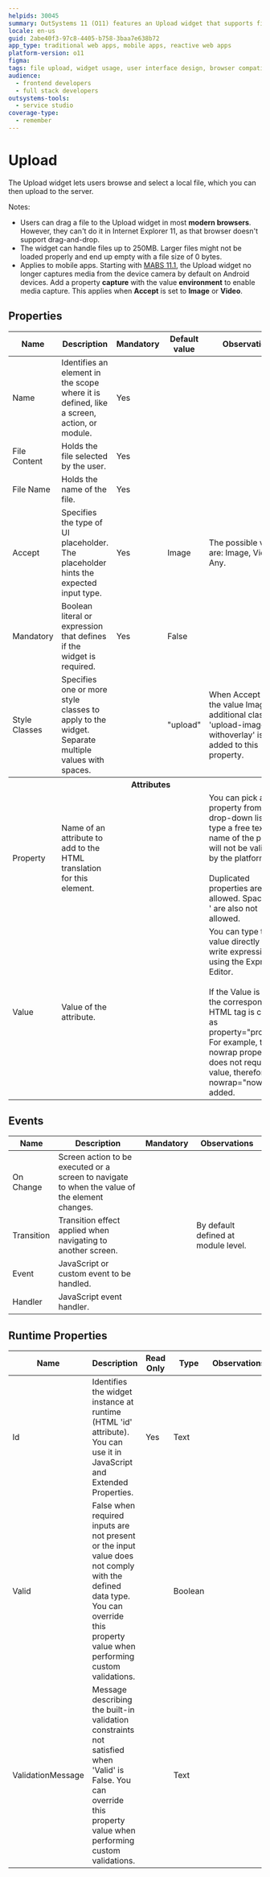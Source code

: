 ```yaml
---
helpids: 30045
summary: OutSystems 11 (O11) features an Upload widget that supports file uploads up to 250MB, with drag-and-drop functionality limited by browser compatibility.
locale: en-us
guid: 2abe40f3-97c8-4405-b758-3baa7e638b72
app_type: traditional web apps, mobile apps, reactive web apps
platform-version: o11
figma:
tags: file upload, widget usage, user interface design, browser compatibility, input validation
audience:
  - frontend developers
  - full stack developers
outsystems-tools:
  - service studio
coverage-type:
  - remember
---
```


# Upload

The Upload widget lets users browse and select a local file, which you can then upload to the server.

<div class="info" markdown="1">

Notes:

* Users can drag a file to the Upload widget in most **modern browsers**. However, they can't do it in Internet Explorer 11, as that browser doesn't support drag-and-drop.
* The widget can handle files up to 250MB. Larger files might not be loaded properly and end up empty with a file size of 0 bytes.
* Applies to mobile apps. Starting with [MABS 11.1](https://success.outsystems.com/support/release_notes/mobile_apps_build_service_versions/mabs_11_release_notes/#mabs-version-11-1), the Upload widget no longer captures media from the device camera by default on Android devices. Add a property **capture** with the value **environment** to enable media capture. This applies when **Accept** is set to **Image** or **Video**.

</div>

## Properties

<table markdown="1">
<thead>
<tr>
<th>Name</th>
<th>Description</th>
<th>Mandatory</th>
<th>Default value</th>
<th>Observations</th>
</tr>
</thead>
<tbody>
<tr>
<td title="Name">Name</td>
<td>Identifies an element in the scope where it is defined, like a screen, action, or module.</td>
<td>Yes</td>
<td></td>
<td></td>
</tr>
<tr>
<td title="FileContent">File Content</td>
<td>Holds the file selected by the user.</td>
<td>Yes</td>
<td></td>
<td></td>
</tr>
<tr>
<td title="FileName">File Name</td>
<td>Holds the name of the file.</td>
<td>Yes</td>
<td></td>
<td></td>
</tr>
<tr>
<td title="Accept">Accept</td>
<td>Specifies the type of UI placeholder. The placeholder hints the expected input type.</td>
<td>Yes</td>
<td>Image</td>
<td>The possible values are: Image, Video, Any.</td>
</tr>
<tr>
<td title="Mandatory">Mandatory</td>
<td>Boolean literal or expression that defines if the widget is required.</td>
<td>Yes</td>
<td>False</td>
<td></td>
</tr>
<tr>
<td title="Style">Style Classes</td>
<td>Specifies one or more style classes to apply to the widget. Separate multiple values with spaces.</td>
<td></td>
<td>"upload"</td>
<td>When Accept has the value Image, an additional class 'upload-image-withoverlay' is added to this property.</td>
</tr>
<tr >
<th colspan="5">Attributes</th>
</tr>
<tr>
<td title="Property">Property</td>
<td>Name of an attribute to add to the HTML translation for this element.</td>
<td></td>
<td></td>
<td>You can pick a property from the drop-down list or type a free text. The name of the property will not be validated by the platform.<br/><br/>Duplicated properties are not allowed. Spaces, " or ' are also not allowed.</td>
</tr>
<tr>
<td title="Value">Value</td>
<td>Value of the attribute.</td>
<td></td>
<td></td>
<td>You can type the value directly or write expressions using the Expression Editor.<br/><br/>If the Value is empty, the corresponding HTML tag is created as property="property". For example, the nowrap property does not require a value, therefore nowrap="nowrap" is added.</td>
</tr>
</tbody>
</table>

## Events

<table markdown="1">
<thead>
<tr>
<th>Name</th>
<th>Description</th>
<th>Mandatory</th>
<th>Observations</th>
</tr>
</thead>
<tbody>
<tr>
<td title="OnChange">On Change</td>
<td>Screen action to be executed or a screen to navigate to when the value of the element changes.</td>
<td></td>
<td></td>
</tr>
<tr>
<td title="Transition">Transition</td>
<td>Transition effect applied when navigating to another screen.</td>
<td></td>
<td>By default defined at module level.</td>
</tr>
<tr>
<td title="EventName">Event</td>
<td>JavaScript or custom event to be handled.</td>
<td></td>
<td></td>
</tr>
<tr>
<td title="Handler">Handler</td>
<td>JavaScript event handler.</td>
<td></td>
<td></td>
</tr>
</tbody>
</table>

## Runtime Properties

<table markdown="1">
<thead>
<tr>
<th>Name</th>
<th>Description</th>
<th>Read Only</th>
<th>Type</th>
<th>Observations</th>
</tr>
</thead>
<tbody>
<tr>
<td>Id</td>
<td>Identifies the widget instance at runtime (HTML 'id' attribute). You can use it in JavaScript and Extended Properties.</td>
<td>Yes</td>
<td>Text</td>
<td></td>
</tr>
<tr>
<td>Valid</td>
<td>False when required inputs are not present or the input value does not comply with the defined data type. You can override this property value when performing custom validations.</td>
<td></td>
<td>Boolean</td>
<td></td>
</tr>
<tr>
<td>ValidationMessage</td>
<td>Message describing the built-in validation constraints not satisfied when 'Valid' is False. You can override this property value when performing custom validations.</td>
<td></td>
<td>Text</td>
<td></td>
</tr>
</tbody>
</table>
